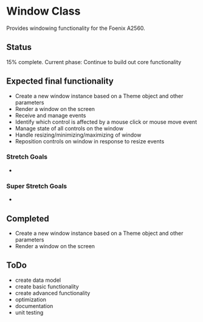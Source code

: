 # Window Class
Provides windowing functionality for the Foenix A2560.

## Status
15% complete. Current phase: Continue to build out core functionality 

## Expected final functionality
 * Create a new window instance based on a Theme object and other parameters
 * Render a window on the screen
 * Receive and manage events
 * Identify which control is affected by a mouse click or mouse move event
 * Manage state of all controls on the window
 * Handle resizing/minimizing/maximizing of window
 * Reposition controls on window in response to resize events

### Stretch Goals
 * 

### Super Stretch Goals
 * 
 
## Completed
 * Create a new window instance based on a Theme object and other parameters
 * Render a window on the screen

## ToDo
 * create data model
 * create basic functionality
 * create advanced functionality
 * optimization
 * documentation
 * unit testing